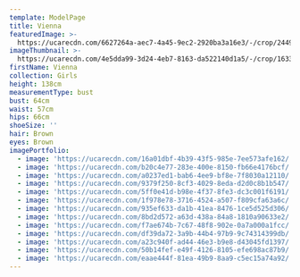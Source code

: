 ```yaml
---
template: ModelPage
title: Vienna
featuredImage: >-
  https://ucarecdn.com/6627264a-aec7-4a45-9ec2-2920ba3a16e3/-/crop/2449x1098/0,0/-/preview/
imageThumbnail: >-
  https://ucarecdn.com/4e5dda99-3d24-4eb7-8163-da522140d1a5/-/crop/1633x2343/0,0/-/preview/
firstName: Vienna
collection: Girls
height: 138cm
measurementType: bust
bust: 64cm
waist: 57cm
hips: 66cm
shoeSize: ''
hair: Brown
eyes: Brown
imagePortfolio:
  - image: 'https://ucarecdn.com/16a01dbf-4b39-43f5-985e-7ee573afe162/'
  - image: 'https://ucarecdn.com/b20c4e77-283e-400e-8150-fb66e4176bcf/'
  - image: 'https://ucarecdn.com/a0237ed1-bab6-4ee9-bf8e-7f8030a12110/'
  - image: 'https://ucarecdn.com/9379f250-8cf3-4029-8eda-d2d0c8b1b547/'
  - image: 'https://ucarecdn.com/5ff0e41d-b98e-4f37-8fe3-dc3c001f6191/'
  - image: 'https://ucarecdn.com/1f978e78-3716-4524-a507-f809cfa63a6c/'
  - image: 'https://ucarecdn.com/935ef633-da1b-41ea-8476-1ce5d525d306/'
  - image: 'https://ucarecdn.com/8bd2d572-a63d-438a-84a8-1810a90633e2/'
  - image: 'https://ucarecdn.com/f7ae674b-7c67-48f8-902e-0a7a000a1fcc/'
  - image: 'https://ucarecdn.com/df39da72-3a9b-44b4-97b9-9c74314399db/'
  - image: 'https://ucarecdn.com/a23c940f-ad44-46e3-b9e8-d43045fd1397/'
  - image: 'https://ucarecdn.com/50b14fef-e49f-4126-8105-efe698ac87b9/'
  - image: 'https://ucarecdn.com/eaae444f-81ea-49b9-8aa9-c5ec15a74a92/'
---
```


